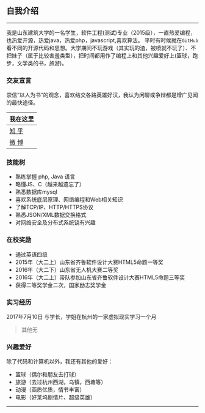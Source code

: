 ## 自我介绍
----

我是山东建筑大学的一名学生，软件工程(测试)专业（2015级），一直热爱编程，也热爱开源，热爱java，热爱php，javascript,喜欢算法。 
平时有时候就在`GitHub`看不同的开源代码和思想。大学期间不玩游戏（其实玩的渣，被喷就不玩了）、不把妹子（属于比较害羞类型），把时间都用作了编程上和其他兴趣爱好上(篮球，跑步，文学类的书，旅游)。
### 交友宣言
崇信“以人为书”的观念，喜欢结交各路英雄好汉，我认为闲聊或争辩都是增广见闻的最快途径。  

|我在这里|
|---|
|[知 乎][zhihu]
|[微 博][weibo]

### 技能树

- 熟练掌握 php,  Java 语言
- 略懂JS、C（越来越遗忘了）
- 熟悉数据库mysql
- 喜欢系统底层原理、网络编程和Web相关知识
- 了解TCP/IP、HTTP/HTTPS协议
- 熟悉JSON/XML数据交换格式
- 对网络安全及分布式系统饶有兴趣

### 在校奖励

- 通过英语四级
- 2015年（大二上）山东省齐鲁软件设计大赛HTML5命题一等奖
- 2016年（大二下）山东省无人机大赛二等奖
- 2016年（大二上）带队参加山东省齐鲁软件设计大赛HTML5命题三等奖
- 获得二等奖学金二次，国家励志奖学金

### 实习经历  
2017年7月10日 与学长，学姐在杭州的一家虚拟现实学习一个月
>其他无

### 兴趣爱好
除了代码和计算机以外，我还有其他的爱好：
* 篮球（偶尔和朋友去打球）
* 旅游（去过杭州西湖，乌镇，西塘等）
* 动漫（画质优质，情节丰富）
* 电影（好莱坞剧情片、超级英雄）

*******************
[zhihu]:https://www.zhihu.com/people/sunflowering/activities
[weibo]:http://weibo.com
